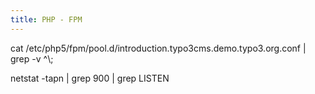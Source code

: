 ```yaml
---
title: PHP - FPM
---
```


cat /etc/php5/fpm/pool.d/introduction.typo3cms.demo.typo3.org.conf | grep -v ^\\;

netstat -tapn | grep 900 | grep LISTEN